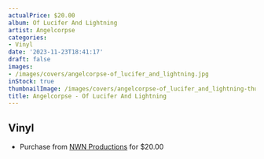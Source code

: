 ```yaml
---
actualPrice: $20.00
album: Of Lucifer And Lightning
artist: Angelcorpse
categories:
- Vinyl
date: '2023-11-23T18:41:17'
draft: false
images:
- /images/covers/angelcorpse-of_lucifer_and_lightning.jpg
inStock: true
thumbnailImage: /images/covers/angelcorpse-of_lucifer_and_lightning-thumb.jpg
title: Angelcorpse - Of Lucifer And Lightning
---
```


## Vinyl
* Purchase from [NWN Productions](http://shop.nwnprod.com/index.php?route=product/product&path=75&product_id=35001&sort=pd.name&order=ASC) for $20.00
